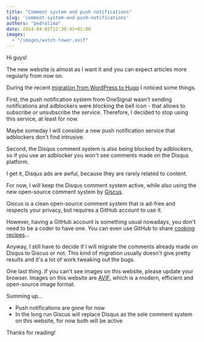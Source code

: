 ```yaml
---
title: "Comment system and push notifications"
slug: 'comment-system-and-push-notifications'
authors: "pedrolima"
date: 2024-04-02T12:39:43+01:00
images:
  - "/images/watch-tower.avif"
---
```


Hi guys!

The new website is almost as I want it and you can expect articles more regularly from now on.

During the recent [migration from WordPress to Hugo](/news/2024/03/16/migration-from-wordpress-to-hugo) I noticed some things.

First, the push notification system from OneSignal wasn't sending notifications and adblockers were blocking the bell icon - that allows to subscribe or unsubscribe the service. Therefore, I decided to stop using this service, at least for now.

Maybe someday I will consider a new push notification service that adblockers don't find intrusive.

Second, the Disqus comment system is also being blocked by adblockers, so if you use an adblocker you won't see comments made on the Disqus platform.

I get it, Disqus ads are awful, because they are rarely related to content.

For now, I will keep the Disqus comment system active, while also using the new open-source comment system by [Giscus](https://giscus.app/pt).

Giscus is a clean open-source comment system that is ad-free and respects your privacy, but requires a GitHub account to use it.

However, having a GitHub account is something usual nowadays, you don't need to be a coder to have one. You can even use GitHub to share [cooking recipes](https://github.com/logicguy1/The-Cookbook)...

Anyway, I still have to decide if I will migrate the comments already made on Disqus to Giscus or not. This kind of migration usually doesn't give pretty results and it's a lot of work tweaking out the bugs.


One last thing. If you can't see images on this website, please update your browser. Images on this website are [AVIF](https://avif.io/), which is a modern, efficient and open-source image format.



Summing up...

- Push notifications are gone for now
- In the long run Giscus will replace Disqus as the sole comment system on this website, for now both will be active

Thanks for reading!